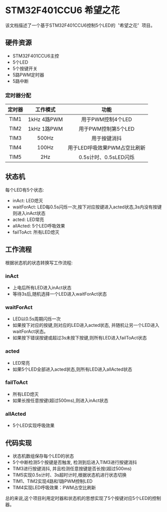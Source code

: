 # STM32F401CCU6 希望之花

该文档描述了一个基于STM32F401CCU6控制5个LED的〝希望之花〞项目。

## 硬件资源

- STM32F401CCU6主控
- 5个LED
- 5个按键开关
- 5路PWM定时器
- 5路中断

### 定时器分配

| 定时器 | 工作模式 | 功能 |
|:-:|:-:|:-:| 
| TIM1 | 1kHz 4路PWM | 用于PWM控制4个LED |
| TIM2 | 1kHz 1路PWM | 用于PWM控制第5个LED |
| TIM3 | 500Hz | 用于按键消抖 |  
| TIM4 | 100Hz | 用于LED呼吸效果PWM占空比刷新|
| TIM5 | 2Hz | 0.5s计时、0.5sLED闪烁 |

## 状态机

每个LED有5个状态:

- inAct: LED熄灭
- waitForAct: LED每0.5s闪烁一次,按下对应按键进入acted状态,3s内没有按键则进入inAct状态
- acted: LED常亮
- allActed: 5个LED呼吸效果
- failToAct: 所有LED熄灭

## 工作流程

根据状态机的状态转换写工作流程:

### inAct

- 上电后所有LED进入inAct状态
- 等待3s后,随机选择一个LED进入waitForAct状态

### waitForAct 

- LED以0.5s周期闪烁一次
- 如果按下对应的按键,则对应的LED进入acted状态, 并随机让另一个LED进入waitForAct状态。
- 如果按下错误按键或超过3s未按下按键,则所有LED进入failToAct状态

### acted

- LED常亮
- 如果5个LED全部进入acted状态,则所有LED进入allActed状态

### failToAct

- 所有LED熄灭
- 如果长按任意按键(超过500ms),则进入inAct状态

### allActed

- 5个LED实现呼吸效果


## 代码实现

- 状态机数组保存每个LED的状态
- 5个中断检测5个按键是否触发, 检测到后进入TIM3进行按键消抖
- TIM3进行按键消抖, 并且检测任意按键是否长按(超过500ms)
- TIM5实现0.5s计时、3s超时计时,根据状态机进行状态切换
- TIM1、TIM2实现4路和1路PWM控制LED
- TIM4实现LED呼吸效果：PWM占空比刷新

总的来说,这个项目利用定时器和状态机的思想实现了5个按键对应5个LED的控制器。
